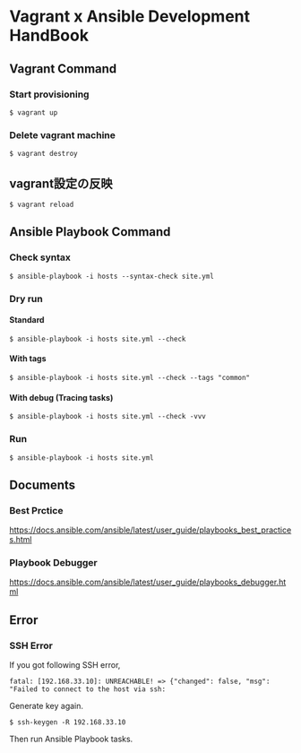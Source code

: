 # Vagrant x Ansible Development HandBook

## Vagrant Command
### Start provisioning
```
$ vagrant up
```

### Delete vagrant machine
```
$ vagrant destroy
```

## vagrant設定の反映
```
$ vagrant reload
```

## Ansible Playbook Command
### Check syntax
```
$ ansible-playbook -i hosts --syntax-check site.yml
```

### Dry run
#### Standard
```
$ ansible-playbook -i hosts site.yml --check
```

#### With tags
```
$ ansible-playbook -i hosts site.yml --check --tags "common"
```

#### With debug (Tracing tasks)
```
$ ansible-playbook -i hosts site.yml --check -vvv
```

### Run
```
$ ansible-playbook -i hosts site.yml
```

## Documents
### Best Prctice
https://docs.ansible.com/ansible/latest/user_guide/playbooks_best_practices.html

### Playbook Debugger
https://docs.ansible.com/ansible/latest/user_guide/playbooks_debugger.html

## Error
### SSH Error
If you got following SSH error,
```
fatal: [192.168.33.10]: UNREACHABLE! => {"changed": false, "msg": "Failed to connect to the host via ssh:
```

Generate key again.
```
$ ssh-keygen -R 192.168.33.10
```

Then run Ansible Playbook tasks.
